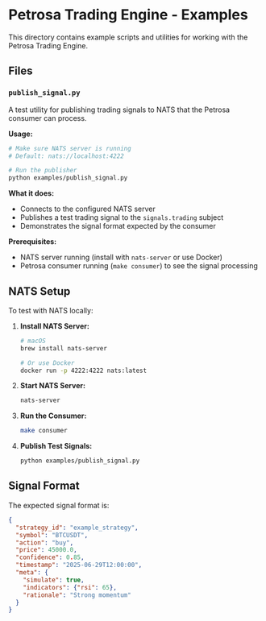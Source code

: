 # Petrosa Trading Engine - Examples

This directory contains example scripts and utilities for working with the Petrosa Trading Engine.

## Files

### `publish_signal.py`

A test utility for publishing trading signals to NATS that the Petrosa consumer can process.

**Usage:**
```bash
# Make sure NATS server is running
# Default: nats://localhost:4222

# Run the publisher
python examples/publish_signal.py
```

**What it does:**
- Connects to the configured NATS server
- Publishes a test trading signal to the `signals.trading` subject
- Demonstrates the signal format expected by the consumer

**Prerequisites:**
- NATS server running (install with `nats-server` or use Docker)
- Petrosa consumer running (`make consumer`) to see the signal processing

## NATS Setup

To test with NATS locally:

1. **Install NATS Server:**
   ```bash
   # macOS
   brew install nats-server
   
   # Or use Docker
   docker run -p 4222:4222 nats:latest
   ```

2. **Start NATS Server:**
   ```bash
   nats-server
   ```

3. **Run the Consumer:**
   ```bash
   make consumer
   ```

4. **Publish Test Signals:**
   ```bash
   python examples/publish_signal.py
   ```

## Signal Format

The expected signal format is:

```json
{
  "strategy_id": "example_strategy",
  "symbol": "BTCUSDT",
  "action": "buy",
  "price": 45000.0,
  "confidence": 0.85,
  "timestamp": "2025-06-29T12:00:00",
  "meta": {
    "simulate": true,
    "indicators": {"rsi": 65},
    "rationale": "Strong momentum"
  }
}
```
